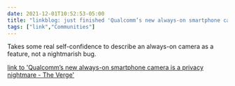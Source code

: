 ```yaml
---
date: 2021-12-01T10:52:53-05:00
title: "linkblog: just finished 'Qualcomm’s new always-on smartphone camera is a privacy nightmare - The Verge'"
tags: ["link","Communities"]
---
```

Takes some real self-confidence to describe an always-on camera as a feature, not a nightmarish bug.
 
[link to 'Qualcomm’s new always-on smartphone camera is a privacy nightmare - The Verge'](https://www.theverge.com/22811740/qualcomm-snapdragon-8-gen-1-always-on-camera-privacy-security-concerns)
